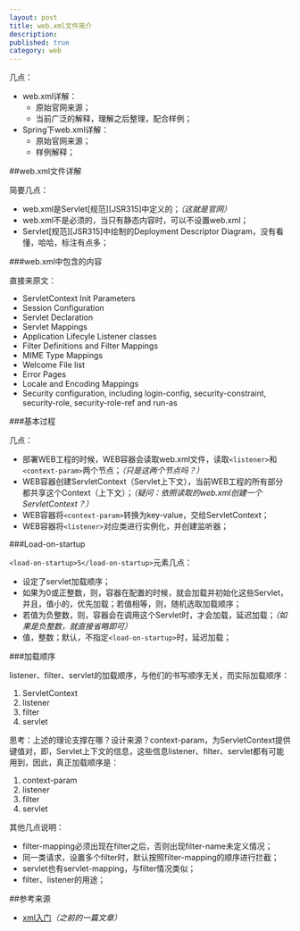 ```yaml
---
layout: post
title: web.xml文件简介
description: 
published: true
category: web
---
```


几点：

* web.xml详解：
	* 原始官网来源；
	* 当前广泛的解释，理解之后整理，配合样例；
* Spring下web.xml详解：
	* 原始官网来源；
	* 样例解释；

##web.xml文件详解


简要几点：

* web.xml是Servlet[规范][JSR315]中定义的；*（这就是官网）*
* web.xml不是必须的，当只有静态内容时，可以不设置web.xml；
* Servlet[规范][JSR315]中绘制的Deployment Descriptor Diagram，没有看懂，哈哈，标注有点多；

###web.xml中包含的内容

直接来原文：

* ServletContext Init Parameters
* Session Configuration
* Servlet Declaration
* Servlet Mappings
* Application Lifecyle Listener classes
* Filter Definitions and Filter Mappings
* MIME Type Mappings
* Welcome File list
* Error Pages
* Locale and Encoding Mappings
* Security configuration, including login-config, security-constraint, security-role, security-role-ref and run-as

###基本过程

几点：

* 部署WEB工程的时候，WEB容器会读取web.xml文件，读取`<listener>`和`<context-param>`两个节点；*（只是这两个节点吗？）*
* WEB容器创建ServletContext（Servlet上下文），当前WEB工程的所有部分都共享这个Context（上下文）；*（疑问：依照读取的web.xml创建一个ServletContext？）*
* WEB容器将`<context-param>`转换为key-value，交给ServletContext；
* WEB容器将`<listener>`对应类进行实例化，并创建监听器；

###Load-on-startup

`<load-on-startup>5</load-on-startup>`元素几点：

* 设定了servlet加载顺序；
* 如果为0或正整数，则，容器在配置的时候，就会加载并初始化这些Servlet，并且，值小的，优先加载；若值相等，则，随机选取加载顺序；
* 若值为负整数，则，容器会在调用这个Servlet时，才会加载，延迟加载；*（如果是负整数，就直接省略即可）*
* 值，整数；默认，不指定`<load-on-startup>`时，延迟加载；

###加载顺序

listener、filter、servlet的加载顺序，与他们的书写顺序无关，而实际加载顺序：

1. ServletContext
1. listener
1. filter
1. servlet

思考：上述的理论支撑在哪？设计来源？context-param，为ServletContext提供键值对，即，Servlet上下文的信息，这些信息listener、filter、servlet都有可能用到，因此，真正加载顺序是：

1. context-param
1. listener
1. filter
1. servlet

其他几点说明：

* filter-mapping必须出现在filter之后，否则出现filter-name未定义情况；
* 同一类请求，设置多个filter时，默认按照filter-mapping的顺序进行拦截；
* servlet也有servlet-mapping，与filter情况类似；
* filter、listener的用途；















##参考来源


* [xml入门][xml入门]*（之前的一篇文章）*










[NingG]:    		http://ningg.github.com  "NingG"
[xml入门]:			/xml-intro/









